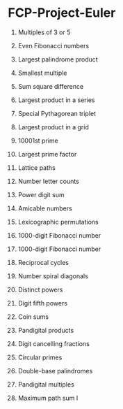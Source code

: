 # FCP-Project-Euler

1. Multiples of 3 or 5

2. Even Fibonacci numbers

3. Largest palindrome product

4. Smallest multiple

5. Sum square difference

6. Largest product in a series

7. Special Pythagorean triplet

8. Largest product in a grid

9. 10001st prime

10. Largest prime factor

11. Lattice paths

12. Number letter counts

13. Power digit sum

14. Amicable numbers

15. Lexicographic permutations

16. 1000-digit Fibonacci number

17. 1000-digit Fibonacci number

18. Reciprocal cycles

19. Number spiral diagonals

20. Distinct powers

21. Digit fifth powers

22. Coin sums

23. Pandigital products

24. Digit cancelling fractions

25. Circular primes

26. Double-base palindromes

27. Pandigital multiples

28. Maximum path sum I



























